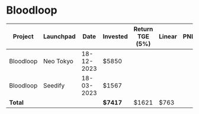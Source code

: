 # Bloodloop



<table data-full-width="true"><thead><tr><th width="141">Project</th><th width="138">Launchpad</th><th width="132">Date</th><th width="133">Invested</th><th>Return TGE (5%)</th><th>Linear</th><th>PNL</th></tr></thead><tbody><tr><td>Bloodloop</td><td>Neo Tokyo</td><td>18-12-2023</td><td>$5850</td><td></td><td></td><td></td></tr><tr><td>Bloodloop</td><td>Seedify</td><td>18-03-2023</td><td>$1567</td><td></td><td></td><td></td></tr><tr><td><strong>Total</strong></td><td></td><td></td><td><strong>$7417</strong></td><td>$1621</td><td>$763</td><td></td></tr></tbody></table>

